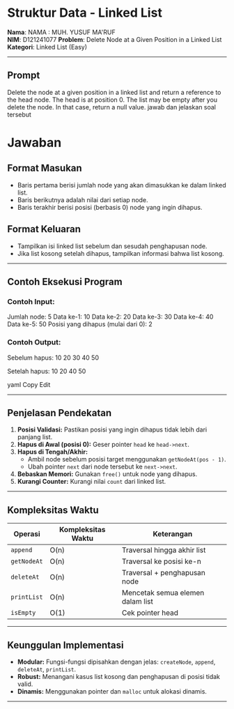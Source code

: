 #  Struktur Data - Linked List

**Nama**: NAMA : MUH. YUSUF MA'RUF  
**NIM**: D121241077 
**Problem**: Delete Node at a Given Position in a Linked List  
**Kategori**: Linked List (Easy)

---

##  Prompt

Delete the node at a given position in a linked list and return a reference to the head node. The head is at position 0. The list may be empty after you delete the node. In that case, return a null value. jawab dan jelaskan soal tersebut

# Jawaban

##  Format Masukan

- Baris pertama berisi jumlah node yang akan dimasukkan ke dalam linked list.
- Baris berikutnya adalah nilai dari setiap node.
- Baris terakhir berisi posisi (berbasis 0) node yang ingin dihapus.

##  Format Keluaran

- Tampilkan isi linked list sebelum dan sesudah penghapusan node.
- Jika list kosong setelah dihapus, tampilkan informasi bahwa list kosong.

---

##  Contoh Eksekusi Program

### **Contoh Input:**
Jumlah node: 5
Data ke-1: 10
Data ke-2: 20
Data ke-3: 30
Data ke-4: 40
Data ke-5: 50
Posisi yang dihapus (mulai dari 0): 2

### **Contoh Output:**
Sebelum hapus:
10 20 30 40 50

Setelah hapus:
10 20 40 50

yaml
Copy
Edit

---

##  Penjelasan Pendekatan

1. **Posisi Validasi:** Pastikan posisi yang ingin dihapus tidak lebih dari panjang list.
2. **Hapus di Awal (posisi 0):** Geser pointer `head` ke `head->next`.
3. **Hapus di Tengah/Akhir:**
   - Ambil node sebelum posisi target menggunakan `getNodeAt(pos - 1)`.
   - Ubah pointer `next` dari node tersebut ke `next->next`.
4. **Bebaskan Memori:** Gunakan `free()` untuk node yang dihapus.
5. **Kurangi Counter:** Kurangi nilai `count` dari linked list.

---

##  Kompleksitas Waktu

| Operasi        | Kompleksitas Waktu | Keterangan                           |
|----------------|---------------------|--------------------------------------|
| `append`       | O(n)                | Traversal hingga akhir list          |
| `getNodeAt`    | O(n)                | Traversal ke posisi ke-n             |
| `deleteAt`     | O(n)                | Traversal + penghapusan node         |
| `printList`    | O(n)                | Mencetak semua elemen dalam list     |
| `isEmpty`      | O(1)                | Cek pointer head                     |

---

##  Keunggulan Implementasi

- **Modular:** Fungsi-fungsi dipisahkan dengan jelas: `createNode`, `append`, `deleteAt`, `printList`.
- **Robust:** Menangani kasus list kosong dan penghapusan di posisi tidak valid.
- **Dinamis:** Menggunakan pointer dan `malloc` untuk alokasi dinamis.

---

